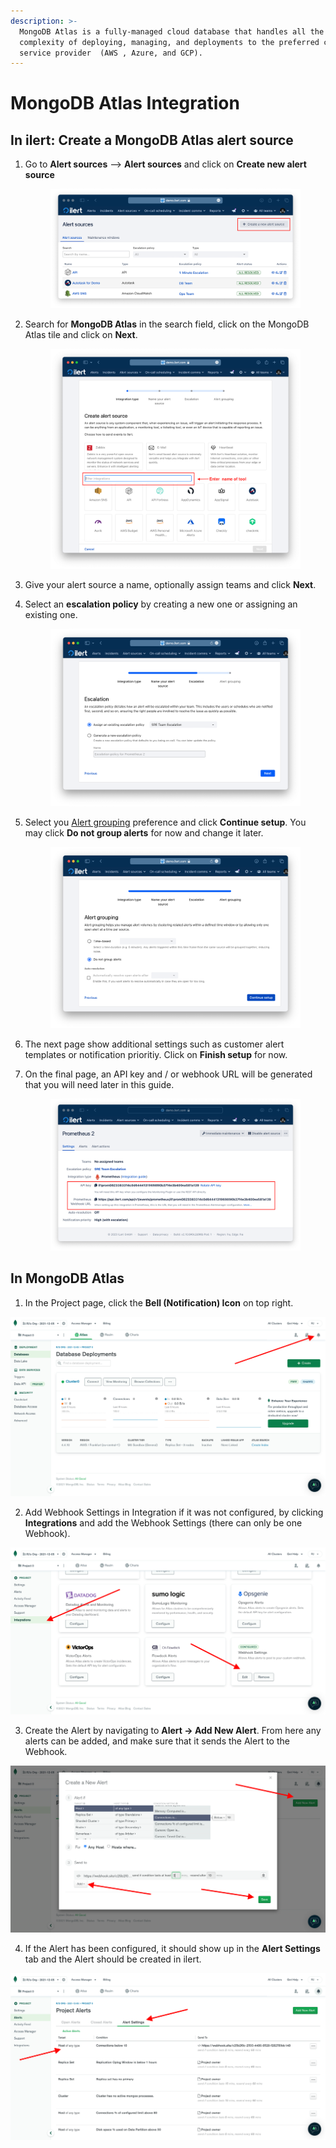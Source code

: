 ```yaml
---
description: >-
  MongoDB Atlas is a fully-managed cloud database that handles all the
  complexity of deploying, managing, and deployments to the preferred cloud
  service provider  (AWS , Azure, and GCP).
---
```


# MongoDB Atlas Integration

## In ilert: Create a MongoDB Atlas alert source

1.  Go to **Alert sources** --> **Alert sources** and click on **Create new alert source**

    <figure><img src="../../.gitbook/assets/Screenshot 2023-08-28 at 10.21.10.png" alt=""><figcaption></figcaption></figure>
2.  Search for **MongoDB Atlas** in the search field, click on the MongoDB Atlas tile and click on **Next**.&#x20;

    <figure><img src="../../.gitbook/assets/Screenshot 2023-08-28 at 10.24.23.png" alt=""><figcaption></figcaption></figure>
3. Give your alert source a name, optionally assign teams and click **Next**.
4.  Select an **escalation policy** by creating a new one or assigning an existing one.

    <figure><img src="../../.gitbook/assets/Screenshot 2023-08-28 at 11.37.47.png" alt=""><figcaption></figcaption></figure>
5.  Select you [Alert grouping](../../alerting/alert-sources.md#alert-grouping) preference and click **Continue setup**. You may click **Do not group alerts** for now and change it later.&#x20;

    <figure><img src="../../.gitbook/assets/Screenshot 2023-08-28 at 11.38.24.png" alt=""><figcaption></figcaption></figure>
6. The next page show additional settings such as customer alert templates or notification prioritiy. Click on **Finish setup** for now.
7.  On the final page, an API key and / or webhook URL will be generated that you will need later in this guide.

    <figure><img src="../../.gitbook/assets/Screenshot 2023-08-28 at 11.47.34 (1).png" alt=""><figcaption></figcaption></figure>

## In MongoDB Atlas

1. In the Project page, click the **Bell (Notification) Icon** on top right.

![](../../.gitbook/assets/mongodb_project_alert.png)

2. Add Webhook Settings in Integration if it was not configured, by clicking **Integrations** and add the Webhook Settings (there can only be one Webhook).

![](../../.gitbook/assets/mongodb_project_webhook.png)

3. Create the Alert by navigating to **Alert -> Add New Alert**. From here any alerts can be added, and make sure that it sends the Alert to the Webhook.

![](../../.gitbook/assets/mongodb_project_addalert.png)

4. If the Alert has been configured, it should show up in the **Alert Settings** tab and the Alert should be created in ilert.

![](../../.gitbook/assets/mongodb_project_alertsettings.png)
